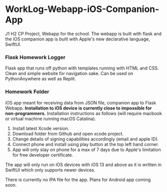 # WorkLog-Webapp-iOS-Companion-App
J1 H2 CP Project, Webapp for the school. The webapp is built with flask and the iOS companion app is built with Apple's new declarative language, SwiftUI. 

<h3>Flask Homework Logger</h3>
Flask app that runs off python with templates running with HTML and CSS. Clean and simple website for navigation sake. Can be used on PythonAnywhere as well as Replit. 

<h3>Homework Folder</h3>
iOS app meant for receiving data from JSON file, companion app to Flask Webapp. <b>Installation to iOS device is currently close to impossible for non-programmers.</b> Installation instructions as follows (will require macbook or virtual machine running macOS Catalina). 


  1. Install latest Xcode version. 
  2. Download folder from Github and open xcode project.
  3. Change details of signing capabilities accordingly (email and apple ID).
  4. Connect phone and install using play button at the top left hand corner. 
  5. App will only stay on phone for a max of 7 days due to Apple's limitation for free developer certificate. 
  
The app will only run on iOS devices with iOS 13 and above as it is written in SwiftUI which only supports newer devices. 

There is currently no IPA file for the app. Plans for Android app coming soon. 
